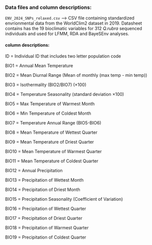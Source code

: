 ### Data files and column descriptions:

`ENV_2024_SNPs_relaxed.csv` --> CSV file containing standardized envrionmental data from the WorldClim2 dataset in 2019.
Datasheet contains has the 19 bioclimatic variables for 312 *Q.rubra* sequenced individuals and used for LFMM, RDA and BayeSEnv analyses.

#### column descriptions:

ID = Individual ID that includes two letter population code

BIO1 = Annual Mean Temperature

BIO2 = Mean Diurnal Range (Mean of monthly (max temp - min temp))

BIO3 = Isothermality (BIO2/BIO7) (×100)

BIO4 = Temperature Seasonality (standard deviation ×100)

BIO5 = Max Temperature of Warmest Month

BIO6 = Min Temperature of Coldest Month

BIO7 = Temperature Annual Range (BIO5-BIO6)

BIO8 = Mean Temperature of Wettest Quarter

BIO9 = Mean Temperature of Driest Quarter

BIO10 = Mean Temperature of Warmest Quarter

BIO11 = Mean Temperature of Coldest Quarter

BIO12 = Annual Precipitation

BIO13 = Precipitation of Wettest Month

BIO14 = Precipitation of Driest Month

BIO15 = Precipitation Seasonality (Coefficient of Variation)

BIO16 = Precipitation of Wettest Quarter

BIO17 = Precipitation of Driest Quarter

BIO18 = Precipitation of Warmest Quarter

BIO19 = Precipitation of Coldest Quarter
